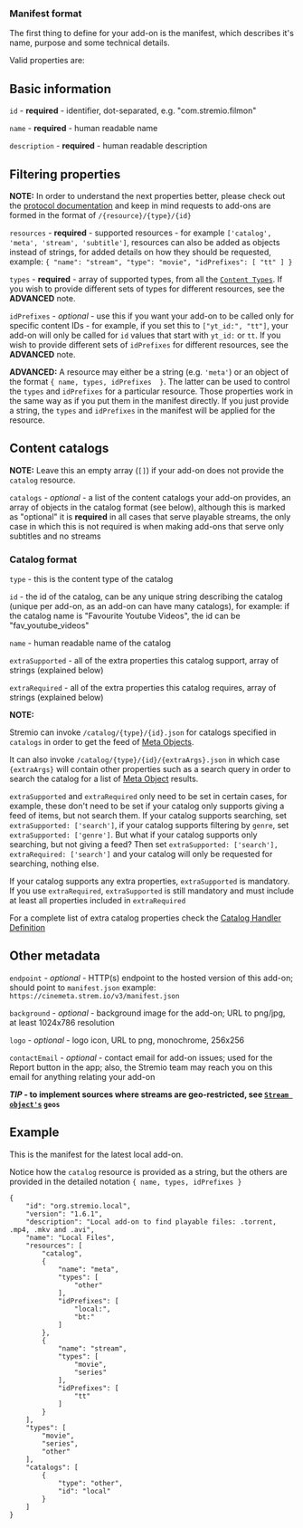### Manifest format

The first thing to define for your add-on is the manifest, which describes it's name, purpose and some technical details.

Valid properties are:


## Basic information

``id`` - **required** - identifier, dot-separated, e.g. "com.stremio.filmon"

``name`` - **required** - human readable name

``description`` - **required** - human readable description


## Filtering properties

**NOTE:** In order to understand the next properties better, please check out the [protocol documentation](../../protocol.md) and keep in mind requests to add-ons are formed in the format of `/{resource}/{type}/{id}`

``resources`` - **required** - supported resources - for example ``['catalog', 'meta', 'stream', 'subtitle']``, resources can also be added as objects instead of strings, for added details on how they should be requested, example: `{ "name": "stream", "type": "movie", "idPrefixes": [ "tt" ] }`

``types`` - **required** - array of supported types, from all the [``Content Types``](./content.types.md). If you wish to provide different sets of types for different resources, see the **ADVANCED** note.

``idPrefixes`` - _optional_ - use this if you want your add-on to be called only for specific content IDs - for example, if you set this to `["yt_id:", "tt"]`, your add-on will only be called for `id` values that start with `yt_id:` or `tt`. If you wish to provide different sets of `idPrefixes` for different resources, see the **ADVANCED** note.

**ADVANCED:** A resource may either be a string (e.g. `'meta'`) or an object of the format `{ name, types, idPrefixes  }`. The latter can be used to control the `types` and `idPrefixes` for a particular resource. Those properties work in the same way as if you put them in the manifest directly. If you just provide a string, the `types` and `idPrefixes` in the manifest will be applied for the resource.


## Content catalogs

**NOTE:** Leave this an empty array (``[]``) if your add-on does not provide the `catalog` resource.

``catalogs`` - _optional_ - a list of the content catalogs your add-on provides, an array of objects in the catalog format (see below), although this is marked as "optional" it is **required** in all cases that serve playable streams, the only case in which this is not required is when making add-ons that serve only subtitles and no streams


### Catalog format

``type`` - this is the content type of the catalog 

``id`` - the id of the catalog, can be any unique string describing the catalog (unique per add-on, as an add-on can have many catalogs), for example: if the catalog name is "Favourite Youtube Videos", the id can be "fav_youtube_videos"

``name`` - human readable name of the catalog

``extraSupported`` - all of the extra properties this catalog support, array of strings (explained below)

``extraRequired`` - all of the extra properties this catalog requires, array of strings (explained below)


**NOTE:**

Stremio can invoke `/catalog/{type}/{id}.json` for catalogs specified in `catalogs` in order to get the feed of [Meta Objects](./meta.md).

It can also invoke `/catalog/{type}/{id}/{extraArgs}.json` in which case `{extraArgs}` will contain other properties such as a search query in order to search the catalog for a list of [Meta Object](./meta.md) results.

``extraSupported`` and ``extraRequired`` only need to be set in certain cases, for example, these don't need to be set if your catalog only supports giving a feed of items, but not search them. If your catalog supports searching, set `extraSupported: ['search']`, if your catalog supports filtering by `genre`, set `extraSupported: ['genre']`. But what if your catalog supports only searching, but not giving a feed? Then set `extraSupported: ['search'], extraRequired: ['search']` and your catalog will only be requested for searching, nothing else.

If your catalog supports any extra properties, `extraSupported` is mandatory. If you use `extraRequired`, `extraSupported` is still mandatory and must include at least all properties included in `extraRequired`

For a complete list of extra catalog properties check the [Catalog Handler Definition](../requests/defineCatalogHandler.md)


## Other metadata

``endpoint`` - _optional_ - HTTP(s) endpoint to the hosted version of this add-on; should point to `manifest.json` example: ``https://cinemeta.strem.io/v3/manifest.json``

``background`` - _optional_ - background image for the add-on; URL to png/jpg, at least 1024x786 resolution

``logo`` - _optional_ - logo icon, URL to png, monochrome, 256x256

``contactEmail`` - _optional_ - contact email for add-on issues; used for the Report button in the app; also, the Stremio team may reach you on this email for anything relating your add-on


***TIP* - to implement sources where streams are geo-restricted, see [``Stream object's``](./stream.md) `geos`**


## Example

This is the manifest for the latest local add-on.

Notice how the `catalog` resource is provided as a string, but the others are provided in the detailed notation `{ name, types, idPrefixes }`

```
{           
    "id": "org.stremio.local",
    "version": "1.6.1",
    "description": "Local add-on to find playable files: .torrent, .mp4, .mkv and .avi",
    "name": "Local Files",
    "resources": [
        "catalog",
        {
            "name": "meta",
            "types": [
                "other"
            ],
            "idPrefixes": [
                "local:",
                "bt:"
            ]
        },
        {
            "name": "stream",
            "types": [
                "movie",
                "series"
            ],
            "idPrefixes": [
                "tt"
            ]
        }
    ],
    "types": [
        "movie",
        "series",
        "other"
    ],
    "catalogs": [
        {
            "type": "other",
            "id": "local"
        }
    ]
}
```

